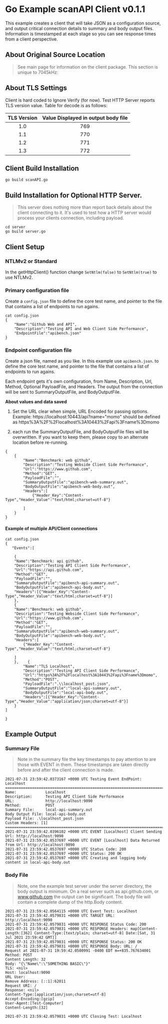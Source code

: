 # Go Example scanAPI Client v0.1.1
 
This example creates a client that will take JSON as a configuration source, and output critical connection details to summary and body output files.  Information is timestamped at each stage so you can see response times from a client perspective.

## About Original Source Location
> See main page for information on the client package. This section is unique to 7045kHz: 
 
## About TLS Settings
Client is hard coded to Ignore Verify (for now). Test HTTP Server reports TLS version value. Table for decode is as follows:

 
|TLS Version|Value Displayed in output body file|
|:--------------:|:---------------:|
|1.0|769|
|1.1|770|
|1.2|771|
|1.3|772|

## Client Build Installation

```
go build scanAPI.go
```
## Build Installation for Optional HTTP Server.
>This server does nothing more than report back details about the client connecting to it. It's used to test how a HTTP server would process your clients connection, including payload.

```
cd server
go build server.go
```
## Client Setup
### NTLMv2 or Standard
In the getHttpClient() function change ``SetNtlm(false)`` to ``SetNtlm(true)`` to use NTLMv2.

### Primary configuration file
Create a ``config.json`` file to define the core test name, and pointer to the file that contains a list of endpoints to run agains.

```
cat config.json
{
    "Name":"Github Web and API",
    "Description":"Testing API and Web Client Side Performance",
    "EndpointFile":"apibench.json"
}
```
### Endpoint configuration file
Create a json file, named as you like. In this example use  ``apibench.json``.  to define the core test name, and pointer to the file that contains a list of endpoints to run agains.

Each endpoint gets it's own configuration, from Name, Description, Url, Method, Optional PayloadFile, and Headers.  The output from the connection will be sent to SummaryOutputFile, and BodyOutputFile.  

**About values and data saved**

1. Set the URL clear when simple, URL Encoded for passing options.  Example: https://localhost:10443/api?name="momo" should be defined as  https%3A%2F%2Flocalhost%3A10443%2Fapi%3Fname%3Dmomo 

2.  each run the SummaryOutputFile, and BodyOutputFile files will be overwritten. If you want to keep them, please copy to an alternate location before re-running.

```
{  
	{
		"Name":"Benchmark: web github",
		"Description":"Testing Webside Client Side Performance",
		"Url":"https://www.github.com",
		"Method":"GET",
		"PayloadFile":"",
		"SummaryOutputFile":"apibench-web-summary.out",
		"BodyOutputFile":"apibench-web-body.out",
		"Headers":[
			{"Header_Key":"Content-Type","Header_Value":"text/html;charset=utf-8"}

		]
    }
}
```
#### Example of multiple API/Client connections
```
cat config.json
{
   "Events":[ 

    {
    "Name":"Benchmark: api github",
    "Description":"Testing API Client Side Performance",
    "Url":"https://api.github.com",
    "Method":"GET",
    "PayloadFile":"",
    "SummaryOutputFile":"apibench-api-summary.out",
    "BodyOutputFile":"apibench-api-body.out",
    "Headers":[{"Header_Key":"Content-Type","Header_Value":"text/html;charset=utf-8"}]
    },
    {
    "Name":"Benchmark: web github",
    "Description":"Testing Webside Client Side Performance",
    "Url":"https://www.github.com",
    "Method":"GET",
    "PayloadFile":"",
    "SummaryOutputFile":"apibench-web-summary.out",
    "BodyOutputFile":"apibench-web-body.out",
    "Headers":[
        {"Header_Key":"Content-Type","Header_Value":"text/html;charset=utf-8"}

    ]
    },    {
        "Name":"TLS Localhost",
        "Description":"Testing API Client Side Performance",
        "Url":"https%3A%2F%2Flocalhost%3A10443%2Fapi%3Fname%3Dmomo",
        "Method":"POST",
        "PayloadFile":".\\localhost_post.json",
        "SummaryOutputFile":"local-api-summary.out",
        "BodyOutputFile":"local-api-body.out",
        "Headers":[{"Header_Key":"Content-Type","Header_Value":"application/json;charset=utf-8"}]
    }
]
 
}
```
## Example Output
### Summary File
>Note in the summary file the key timestamps to pay attention to are those with EVENT in them. These timestamps are taken directly before and after the client connection is made.

```
2021-07-31 23:59:42.0373167 +0000 UTC Testing Event EndPoint: Localhost
=================================================================================================
Name:             Localhost
Description:      Testing API Client Side Performance
URL:              http://localhost:9090
Method:           POST
Summary File:     local-api-summary.out
Body Output File: local-api-body.out
Payload File: .\localhost_post.json
Custom Headers: [1]
=================================================================================================
2021-07-31 23:59:42.0396102 +0000 UTC EVENT [Localhost] Client Sending Url: http://localhost:9090
2021-07-31 23:59:42.0537697 +0000 UTC EVENT [Localhost] Data Returned from Url: http://localhost:9090
2021-07-31 23:59:42.0537697 +0000 UTC Status Code: 200
2021-07-31 23:59:42.0537697 +0000 UTC Status: 200 OK
2021-07-31 23:59:42.0537697 +0000 UTC Creating and logging body content in local-api-body.out

```
### Body File
>Note, one the example test server under the server directory, the body output is minimum. On a real server such as api.github.com, or www.github.com the output can be significant.  The body file will contain a complete dump of the http.Body content.

```
2021-07-31 23:59:42.0564115 +0000 UTC Event Test: Localhost
2021-07-31 23:59:42.0579831 +0000 UTC TARGET URL: http://localhost:9090
2021-07-31 23:59:42.0579831 +0000 UTC RESPONSE Status Code: 200
2021-07-31 23:59:42.0579831 +0000 UTC RESPONSE Headers: map[Content-Length:[362] Content-Type:[text/plain; charset=utf-8] Date:[Sat, 31 Jul 2021 23:59:42 GMT]]
2021-07-31 23:59:42.0579831 +0000 UTC RESPONSE Status: 200 OK
2021-07-31 23:59:42.0579831 +0000 UTC RESPONSE Body: URL: /
Request at 2021-07-31 19:59:42.0500991 -0400 EDT m=+835.767634001
Method: POST
Content Length: 32
Body: "{\"Name\":\"SOMETHING BASIC\"}"
TLS: <nil>
Host: localhost:9090
URL User: 
Remove Address: [::1]:62011
Request URI: /
Response: <nil>
Content-Type:[application/json;charset=utf-8]
Accept-Encoding:[gzip]
User-Agent:[Test-Computer]
Content-Length:[32]

2021-07-31 23:59:42.0579831 +0000 UTC Closing Test: Localhost

```